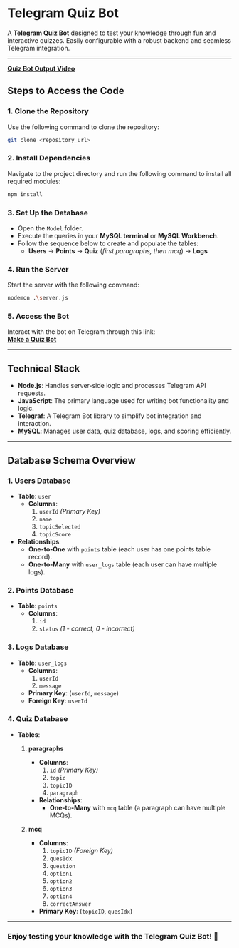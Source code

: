 # Telegram Quiz Bot

A **Telegram Quiz Bot** designed to test your knowledge through fun and interactive quizzes. Easily configurable with a robust backend and seamless Telegram integration.

---
[**Quiz Bot Output Video**](https://drive.google.com/file/d/15Su2-HPzYugNCoAdLQTJXly4nZE2Qo17/view?usp=drive_link)

## **Steps to Access the Code**

### 1. **Clone the Repository**  
Use the following command to clone the repository:  
```bash
git clone <repository_url>
```

### 2. **Install Dependencies**  
Navigate to the project directory and run the following command to install all required modules:  
```bash
npm install
```

### 3. **Set Up the Database**  
- Open the `Model` folder.  
- Execute the queries in your **MySQL terminal** or **MySQL Workbench**.  
- Follow the sequence below to create and populate the tables:  
  - **Users** → **Points** → **Quiz** (*first paragraphs, then mcq*) → **Logs**

### 4. **Run the Server**  
Start the server with the following command:  
```bash
nodemon .\server.js
```

### 5. **Access the Bot**  
Interact with the bot on Telegram through this link:  
[**Make a Quiz Bot**](https://t.me/make_a_quiz_bot)

---

## **Technical Stack**

- **Node.js**: Handles server-side logic and processes Telegram API requests.  
- **JavaScript**: The primary language used for writing bot functionality and logic.  
- **Telegraf**: A Telegram Bot library to simplify bot integration and interaction.  
- **MySQL**: Manages user data, quiz database, logs, and scoring efficiently.

---

## **Database Schema Overview**

### **1. Users Database**  
- **Table**: `user`  
  - **Columns**:  
    1. `userId` *(Primary Key)*  
    2. `name`  
    3. `topicSelected`  
    4. `topicScore`  
- **Relationships**:  
  - **One-to-One** with `points` table (each user has one points table record).  
  - **One-to-Many** with `user_logs` table (each user can have multiple logs).  

### **2. Points Database**  
- **Table**: `points`  
  - **Columns**:  
    1. `id`  
    2. `status` *(1 - correct, 0 - incorrect)*  

### **3. Logs Database**  
- **Table**: `user_logs`  
  - **Columns**:  
    1. `userId`  
    2. `message`  
  - **Primary Key**: (`userId`, `message`)  
  - **Foreign Key**: `userId`  

### **4. Quiz Database**  
- **Tables**:  
  1. **paragraphs**  
     - **Columns**:  
       1. `id` *(Primary Key)*  
       2. `topic`  
       3. `topicID`  
       4. `paragraph`  
     - **Relationships**:  
       - **One-to-Many** with `mcq` table (a paragraph can have multiple MCQs).  

  2. **mcq**  
     - **Columns**:  
       1. `topicID` *(Foreign Key)*  
       2. `quesIdx`  
       3. `question`  
       4. `option1`  
       5. `option2`  
       6. `option3`  
       7. `option4`  
       8. `correctAnswer`  
     - **Primary Key**: (`topicID`, `quesIdx`)

---

### Enjoy testing your knowledge with the **Telegram Quiz Bot**! 🚀
```
